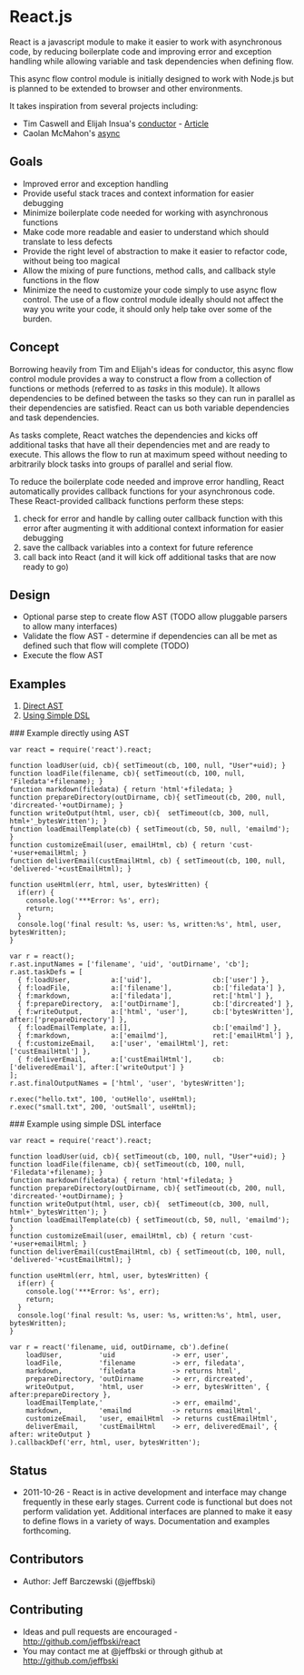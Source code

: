 # React.js

React is a javascript module to make it easier to work with asynchronous code, 
by reducing boilerplate code and improving error and exception handling while
allowing variable and task dependencies when defining flow.

This async flow control module is initially designed to work with Node.js but 
is planned to be extended to browser and other environments.

It takes inspiration from several projects including: 

 - Tim Caswell and Elijah Insua's [conductor](https://github.com/creationix/conductor) - [Article](http://howtonode.org/step-of-conductor)
 - Caolan McMahon's [async](https://github.com/caolan/async)

## Goals

 - Improved error and exception handling
 - Provide useful stack traces and context information for easier debugging
 - Minimize boilerplate code needed for working with asynchronous functions
 - Make code more readable and easier to understand which should translate to less defects
 - Provide the right level of abstraction to make it easier to refactor code, without being too magical
 - Allow the mixing of pure functions, method calls, and callback style functions in the flow
 - Minimize the need to customize your code simply to use async flow control. The use of a flow control module ideally should not affect the way you write your code, it should only help take over some of the burden.

## Concept

Borrowing heavily from Tim and Elijah's ideas for conductor, this async flow control module provides a way to construct a flow from a collection of functions or methods (referred to as _tasks_ in this module). It allows dependencies to be defined between the tasks so they can run in parallel as their dependencies are satisfied. React can us both variable dependencies and task dependencies. 

As tasks complete, React watches the dependencies and kicks off additional tasks that have all their dependencies met and are ready to execute. This allows the flow to run at maximum speed without needing to arbitrarily block tasks into groups of parallel and serial flow.

To reduce the boilerplate code needed and improve error handling, React automatically provides callback functions for your asynchronous code. These React-provided callback functions perform these steps:

 1. check for error and handle by calling outer callback function with this error after augmenting it with additional context information for easier debugging
 2. save the callback variables into a context for future reference
 3. call back into React (and it will kick off additional tasks that are now ready to go)

## Design

 - Optional parse step to create flow AST (TODO allow pluggable parsers to allow many interfaces)
 - Validate the flow AST - determine if dependencies can all be met as defined such that flow will complete (TODO)
 - Execute the flow AST

## Examples

 1. [Direct AST](#directAST)
 2. [Using Simple DSL](#simpleDSL)

<a name="directAST"/>
### Example directly using AST

    var react = require('react').react;

    function loadUser(uid, cb){ setTimeout(cb, 100, null, "User"+uid); }
    function loadFile(filename, cb){ setTimeout(cb, 100, null, 'Filedata'+filename); }
    function markdown(filedata) { return 'html'+filedata; }
    function prepareDirectory(outDirname, cb){ setTimeout(cb, 200, null, 'dircreated-'+outDirname); }
    function writeOutput(html, user, cb){  setTimeout(cb, 300, null, html+'_bytesWritten'); }
    function loadEmailTemplate(cb) { setTimeout(cb, 50, null, 'emailmd'); }
    function customizeEmail(user, emailHtml, cb) { return 'cust-'+user+emailHtml; }
    function deliverEmail(custEmailHtml, cb) { setTimeout(cb, 100, null, 'delivered-'+custEmailHtml); }

    function useHtml(err, html, user, bytesWritten) {
      if(err) {
        console.log('***Error: %s', err);
        return;
      }
      console.log('final result: %s, user: %s, written:%s', html, user, bytesWritten);     
    }

    var r = react();
    r.ast.inputNames = ['filename', 'uid', 'outDirname', 'cb'];
    r.ast.taskDefs = [
      { f:loadUser,          a:['uid'],               cb:['user'] },
      { f:loadFile,          a:['filename'],          cb:['filedata'] },
      { f:markdown,          a:['filedata'],          ret:['html'] },
      { f:prepareDirectory,  a:['outDirname'],        cb:['dircreated'] },
      { f:writeOutput,       a:['html', 'user'],      cb:['bytesWritten'],   after:['prepareDirectory'] },
      { f:loadEmailTemplate, a:[],                    cb:['emailmd'] },
      { f:markdown,          a:['emailmd'],           ret:['emailHtml'] },
      { f:customizeEmail,    a:['user', 'emailHtml'], ret:['custEmailHtml'] },
      { f:deliverEmail,      a:['custEmailHtml'],     cb:['deliveredEmail'], after:['writeOutput'] }
    ];
    r.ast.finalOutputNames = ['html', 'user', 'bytesWritten'];

    r.exec("hello.txt", 100, 'outHello', useHtml);
    r.exec("small.txt", 200, 'outSmall', useHtml);

<a name="simpleDSL"/>
### Example using simple DSL interface

    var react = require('react').react;

    function loadUser(uid, cb){ setTimeout(cb, 100, null, "User"+uid); }
    function loadFile(filename, cb){ setTimeout(cb, 100, null, 'Filedata'+filename); }
    function markdown(filedata) { return 'html'+filedata; }
    function prepareDirectory(outDirname, cb){ setTimeout(cb, 200, null, 'dircreated-'+outDirname); }
    function writeOutput(html, user, cb){  setTimeout(cb, 300, null, html+'_bytesWritten'); }
    function loadEmailTemplate(cb) { setTimeout(cb, 50, null, 'emailmd'); }
    function customizeEmail(user, emailHtml, cb) { return 'cust-'+user+emailHtml; }
    function deliverEmail(custEmailHtml, cb) { setTimeout(cb, 100, null, 'delivered-'+custEmailHtml); }

    function useHtml(err, html, user, bytesWritten) {
      if(err) {
        console.log('***Error: %s', err);
        return;
      }
      console.log('final result: %s, user: %s, written:%s', html, user, bytesWritten);     
    }

    var r = react('filename, uid, outDirname, cb').define(
        loadUser,         'uid              -> err, user',
        loadFile,         'filename         -> err, filedata',
        markdown,         'filedata         -> returns html',
        prepareDirectory, 'outDirname       -> err, dircreated', 
        writeOutput,      'html, user       -> err, bytesWritten', { after:prepareDirectory },
        loadEmailTemplate,'                 -> err, emailmd',
        markdown,         'emailmd          -> returns emailHtml',
        customizeEmail,   'user, emailHtml  -> returns custEmailHtml',
        deliverEmail,     'custEmailHtml    -> err, deliveredEmail', { after: writeOutput }
    ).callbackDef('err, html, user, bytesWritten');

## Status

 - 2011-10-26 - React is in active development and interface may change frequently in these early stages. Current code is functional but does not perform validation yet.  Additional interfaces are planned to make it easy to define flows in a variety of ways. Documentation and examples forthcoming.

## Contributors

 - Author: Jeff Barczewski (@jeffbski)

## Contributing

 - Ideas and pull requests are encouraged  - http://github.com/jeffbski/react
 - You may contact me at @jeffbski or through github at http://github.com/jeffbski